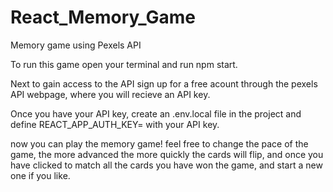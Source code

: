 # React_Memory_Game

Memory game using Pexels API

To run this game open your terminal and run npm start.

Next to gain access to the API sign up for a free acount through the pexels API webpage, where you will recieve an API key.

Once you have your API key, create an .env.local file in the project and define REACT_APP_AUTH_KEY= with your API key.

now you can play the memory game! feel free to change the pace of the game, the more advanced the more quickly the cards will flip, and once you have clicked to match all the cards you have won the game, and start a new one if you like.
